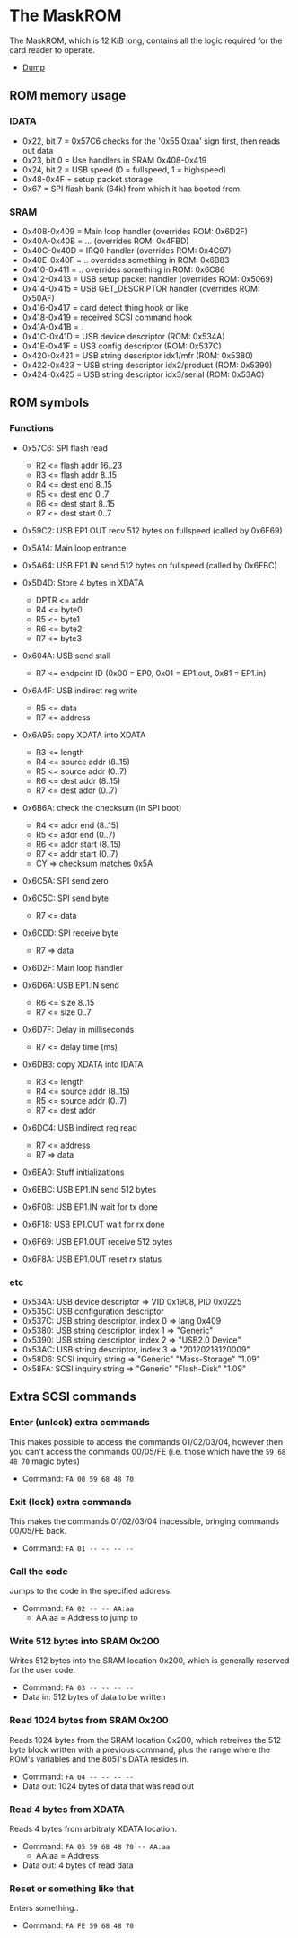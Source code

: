 # The MaskROM

The MaskROM, which is 12 KiB long, contains all the logic required for the card reader to operate.

- [Dump](maskrom.lhex)

## ROM memory usage

### IDATA

- 0x22, bit 7 = 0x57C6 checks for the '0x55 0xaa' sign first, then reads out data
- 0x23, bit 0 = Use handlers in SRAM 0x408-0x419
- 0x24, bit 2 = USB speed (0 = fullspeed, 1 = highspeed)
- 0x48-0x4F = setup packet storage
- 0x67 = SPI flash bank (64k) from which it has booted from.

### SRAM

- 0x408-0x409 = Main loop handler (overrides ROM: 0x6D2F)
- 0x40A-0x40B = ... (overrides ROM: 0x4FBD)
- 0x40C-0x40D = IRQ0 handler (overrides ROM: 0x4C97)
- 0x40E-0x40F = .. overrides something in ROM: 0x6B83
- 0x410-0x411 = .. overrides something in ROM: 0x6C86
- 0x412-0x413 = USB setup packet handler (overrides ROM: 0x5069)
- 0x414-0x415 = USB GET_DESCRIPTOR handler (overrides ROM: 0x50AF)
- 0x416-0x417 = card detect thing hook or like
- 0x418-0x419 = received SCSI command hook
- 0x41A-0x41B = .
- 0x41C-0x41D = USB device descriptor (ROM: 0x534A)
- 0x41E-0x41F = USB config descriptor (ROM: 0x537C)
- 0x420-0x421 = USB string descriptor idx1/mfr (ROM: 0x5380)
- 0x422-0x423 = USB string descriptor idx2/product (ROM: 0x5390)
- 0x424-0x425 = USB string descriptor idx3/serial (ROM: 0x53AC)

## ROM symbols

### Functions

- 0x57C6: SPI flash read
  * R2 <= flash addr 16..23
  * R3 <= flash addr 8..15
  * R4 <= dest end 8..15
  * R5 <= dest end 0..7
  * R6 <= dest start 8..15
  * R7 <= dest start 0..7

- 0x59C2: USB EP1.OUT recv 512 bytes on fullspeed (called by 0x6F69)

- 0x5A14: Main loop entrance

- 0x5A64: USB EP1.IN send 512 bytes on fullspeed (called by 0x6EBC)

- 0x5D4D: Store 4 bytes in XDATA
  * DPTR <= addr
  * R4 <= byte0
  * R5 <= byte1
  * R6 <= byte2
  * R7 <= byte3

- 0x604A: USB send stall
  * R7 <= endpoint ID (0x00 = EP0, 0x01 = EP1.out, 0x81 = EP1.in)

- 0x6A4F: USB indirect reg write
  * R5 <= data
  * R7 <= address

- 0x6A95: copy XDATA into XDATA
  * R3 <= length
  * R4 <= source addr (8..15)
  * R5 <= source addr (0..7)
  * R6 <= dest addr (8..15)
  * R7 <= dest addr (0..7)

- 0x6B6A: check the checksum (in SPI boot)
  * R4 <= addr end (8..15)
  * R5 <= addr end (0..7)
  * R6 <= addr start (8..15)
  * R7 <= addr start (0..7)
  * CY => checksum matches 0x5A

- 0x6C5A: SPI send zero

- 0x6C5C: SPI send byte
  * R7 <= data

- 0x6CDD: SPI receive byte
  * R7 => data

- 0x6D2F: Main loop handler

- 0x6D6A: USB EP1.IN send
  * R6 <= size 8..15
  * R7 <= size 0..7

- 0x6D7F: Delay in milliseconds
  * R7 <= delay time (ms)

- 0x6DB3: copy XDATA into IDATA
  * R3 <= length
  * R4 <= source addr (8..15)
  * R5 <= source addr (0..7)
  * R7 <= dest addr

- 0x6DC4: USB indirect reg read
  * R7 <= address
  * R7 => data

- 0x6EA0: Stuff initializations

- 0x6EBC: USB EP1.IN send 512 bytes

- 0x6F0B: USB EP1.IN wait for tx done

- 0x6F18: USB EP1.OUT wait for rx done

- 0x6F69: USB EP1.OUT receive 512 bytes

- 0x6F8A: USB EP1.OUT reset rx status

### etc

- 0x534A: USB device descriptor => VID 0x1908, PID 0x0225
- 0x535C: USB configuration descriptor
- 0x537C: USB string descriptor, index 0 => lang 0x409
- 0x5380: USB string descriptor, index 1 => "Generic"
- 0x5390: USB string descriptor, index 2 => "USB2.0 Device"
- 0x53AC: USB string descriptor, index 3 => "20120218120009"
- 0x58D6: SCSI inquiry string => "Generic" "Mass-Storage" "1.09"
- 0x58FA: SCSI inquiry string => "Generic" "Flash-Disk" "1.09"

## Extra SCSI commands

### Enter (unlock) extra commands

This makes possible to access the commands 01/02/03/04, however then you can't access
the commands 00/05/FE (i.e. those which have the `59 68 48 70` magic bytes)

- Command: `FA 00 59 68 48 70`

### Exit (lock) extra commands

This makes the commands 01/02/03/04 inacessible, bringing commands 00/05/FE back.

- Command: `FA 01 -- -- -- --`

### Call the code

Jumps to the code in the specified address.

- Command: `FA 02 -- -- AA:aa`
  * AA:aa = Address to jump to

### Write 512 bytes into SRAM 0x200

Writes 512 bytes into the SRAM location 0x200, which is generally reserved for the user code.

- Command: `FA 03 -- -- -- --`
- Data in: 512 bytes of data to be written

### Read 1024 bytes from SRAM 0x200

Reads 1024 bytes from the SRAM location 0x200, which retreives the 512 byte block written with
a previous command, plus the range where the ROM's variables and the 8051's DATA resides in.

- Command: `FA 04 -- -- -- --`
- Data out: 1024 bytes of data that was read out

### Read 4 bytes from XDATA

Reads 4 bytes from arbitraty XDATA location.

- Command: `FA 05 59 68 48 70 -- AA:aa`
  * AA:aa = Address
- Data out: 4 bytes of read data

### Reset or something like that

Enters something..

- Command: `FA FE 59 68 48 70`
